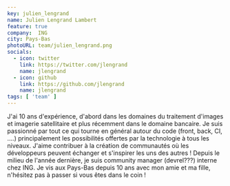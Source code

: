 ```yaml
---
key: julien_lengrand
name: Julien Lengrand Lambert
feature: true
company:  ING
city: Pays-Bas
photoURL: team/julien_lengrand.png
socials:
  - icon: twitter
    link: https://twitter.com/jlengrand
    name: jlengrand
  - icon: github
    link: https://github.com/jlengrand
    name: jlengrand
tags: [ 'team' ]
---
```


J'ai 10 ans d'expérience, d'abord dans les domaines du traitement d'images et imagerie satellitaire et plus récemment dans le domaine bancaire. Je suis passionné par tout ce qui tourne en général autour du code  (front, back, CI, ….) principalement les possibilités offertes par la technologie à tous les niveaux. J'aime contribuer à la création de communautés où les développeurs peuvent échanger et s'inspirer les uns des autres ! Depuis le milieu de l'année dernière, je suis community manager (devrel???) interne chez ING. Je vis aux Pays-Bas depuis 10 ans avec mon amie et ma fille, n'hésitez pas à passer si vous êtes dans le coin !
